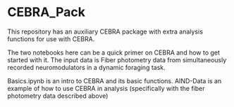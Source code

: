 # CEBRA_Pack
This repository has an auxiliary CEBRA package with extra analysis functions for use with CEBRA.

The two notebooks here can be a quick primer on CEBRA and how to get started with it. The input data is Fiber photometry data from simultaneously recorded neuromodulators in a dynamic foraging task.

Basics.ipynb is an intro to CEBRA and its basic functions.
AIND-Data is an example of how to use CEBRA in analysis (specifically with the fiber photometry data described above)
